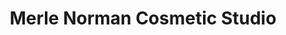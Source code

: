 ---
title: "Merle Norman Cosmetic Studio"
url: /paso-robles/merle-norman-cosmetic-studio/
shop: Kosmetik
---
